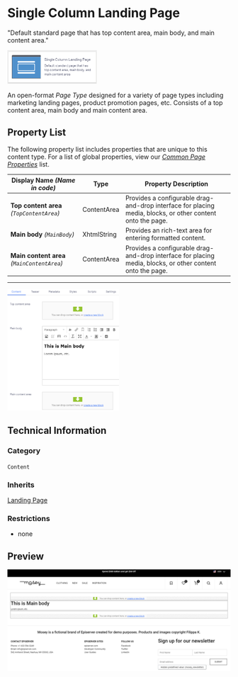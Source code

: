 # Single Column Landing Page
"Default standard page that has top content area, main body, and main content area."

<img src="../Screenshots/Single%20Column%20Landing%20Page%20-%20icon.png?raw=true" alt="Single Column Landing Page icon" width="40%" />

An open-format *Page Type* designed for a variety of page types including marketing landing pages, product promotion pages, etc. Consists of a top content area, main body and main content area.

## Property List
The following property list includes properties that are unique to this content type. For a list of global properties, view our [*Common Page  Properties*](./Common%20Page%20Properties.md) list.

Display Name *(Name in code)* | Type | Property Description
--------------|------|---------------
**Top content area** *(`TopContentArea`)* | ContentArea | Provides a configurable drag-and-drop interface for placing media, blocks, or other content onto the page.
**Main body** *(`MainBody`)* | XhtmlString | Provides an rich-text area for entering formatted content.
**Main content area** *(`MainContentArea`)* | ContentArea | Provides a configurable drag-and-drop interface for placing media, blocks, or other content onto the page.

** **
<img src="../Screenshots/Single%20Column%20Landing%20Page%20-%20Content%20tab.png?raw=true" alt="Preview of Single Column Landing Page" width="50%"/>

## Technical Information

### Category
`Content`

### Inherits
[Landing Page](#)

### Restrictions
* none

## Preview
<img src="../Screenshots/Single%20Column%20Landing%20Page%20-%20OPE.png?raw=true" alt="Preview of Single Column Landing Page" width="100%"/>